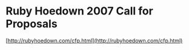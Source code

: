 <!--
id: 1647604
link: http://tumblr.atmos.org/post/1647604/ruby-hoedown-2007-call-for-proposals
slug: ruby-hoedown-2007-call-for-proposals
date: Mon May 07 2007 21:00:08 GMT-0700 (PDT)
publish: 2007-05-07
tags: 
title: Ruby Hoedown 2007 Call for Proposals
-->


Ruby Hoedown 2007 Call for Proposals
====================================

[http://rubyhoedown.com/cfp.html](http://rubyhoedown.com/cfp.html)

